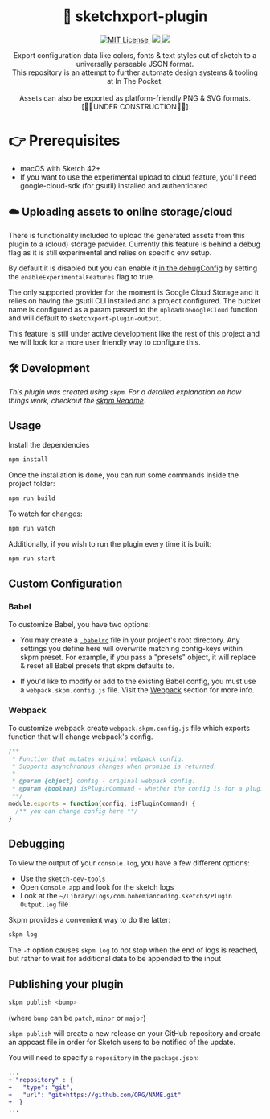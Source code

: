 <p align="center">
  <h1 align="center">💎 sketchxport-plugin</h1>

  <p align="center">
    <a href='./LICENSE'>
      <img src="https://badgen.net/badge/license/MIT/blue" alt="MIT License">
    </a>
    <img src="https://badgen.net/badge/platform/macOS?icon=apple" alt="" />
    <a href="https://github.com/inthepocket/sketchxport-plugin/releases">
      <img src="https://badgen.net/github/releases/inthepocket/sketchxport-plugin" />
    </a>
    <img src="https://badgen.net/github/last-commit/inthepocket/sketchxport-plugin" />
  </p>

<p align="center">
    Export configuration data like colors, fonts & text styles out of sketch to a universally parseable JSON format.<br/>
    This repository is an attempt to further automate design systems & tooling at In The Pocket.<br/>
    <br/>
    Assets can also be exported as platform-friendly PNG & SVG formats.
    [👷‍♀️UNDER CONSTRUCTION👷‍♂️]
  </p>
</p>

# 👉  Prerequisites

- macOS with Sketch 42+
- If you want to use the experimental upload to cloud feature, you'll need google-cloud-sdk (for gsutil) installed and authenticated

## ☁️  Uploading assets to online storage/cloud

There is functionality included to upload the generated assets from this plugin to a (cloud) storage provider.
Currently this feature is behind a debug flag as it is still experimental and relies on specific env setup.

By default it is disabled but you can enable it [in the debugConfig](https://github.com/inthepocket/sketchxport-plugin/blob/master/src/sketchxport.js#L9) by setting the `enableExperimentalFeatures` flag to true.

The only supported provider for the moment is Google Cloud Storage and it relies on having the gsutil CLI installed and a project configured. The bucket name is configured as a param passed to the `uploadToGoogleCloud` function and will default to `sketchxport-plugin-output`.

This feature is still under active development like the rest of this project and we will look for a more user friendly way to configure this.

## 🛠  Development

_This plugin was created using `skpm`. For a detailed explanation on how things work, checkout the [skpm Readme](https://github.com/skpm/skpm/blob/master/README.md)._

## Usage

Install the dependencies

```bash
npm install
```

Once the installation is done, you can run some commands inside the project folder:

```bash
npm run build
```

To watch for changes:

```bash
npm run watch
```

Additionally, if you wish to run the plugin every time it is built:

```bash
npm run start
```

## Custom Configuration

### Babel

To customize Babel, you have two options:

* You may create a [`.babelrc`](https://babeljs.io/docs/usage/babelrc) file in your project's root directory. Any settings you define here will overwrite matching config-keys within skpm preset. For example, if you pass a "presets" object, it will replace & reset all Babel presets that skpm defaults to.

* If you'd like to modify or add to the existing Babel config, you must use a `webpack.skpm.config.js` file. Visit the [Webpack](#webpack) section for more info.

### Webpack

To customize webpack create `webpack.skpm.config.js` file which exports function that will change webpack's config.

```js
/**
 * Function that mutates original webpack config.
 * Supports asynchronous changes when promise is returned.
 *
 * @param {object} config - original webpack config.
 * @param {boolean} isPluginCommand - whether the config is for a plugin command or a resource
 **/
module.exports = function(config, isPluginCommand) {
  /** you can change config here **/
}
```

## Debugging

To view the output of your `console.log`, you have a few different options:

* Use the [`sketch-dev-tools`](https://github.com/skpm/sketch-dev-tools)
* Open `Console.app` and look for the sketch logs
* Look at the `~/Library/Logs/com.bohemiancoding.sketch3/Plugin Output.log` file

Skpm provides a convenient way to do the latter:

```bash
skpm log
```

The `-f` option causes `skpm log` to not stop when the end of logs is reached, but rather to wait for additional data to be appended to the input

## Publishing your plugin

```bash
skpm publish <bump>
```

(where `bump` can be `patch`, `minor` or `major`)

`skpm publish` will create a new release on your GitHub repository and create an appcast file in order for Sketch users to be notified of the update.

You will need to specify a `repository` in the `package.json`:

```diff
...
+ "repository" : {
+   "type": "git",
+   "url": "git+https://github.com/ORG/NAME.git"
+  }
...
```
